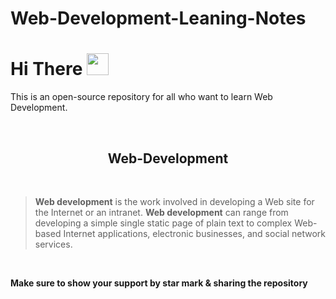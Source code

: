 # Web-Development-Leaning-Notes
# **Hi** There <img src="https://raw.githubusercontent.com/iampavangandhi/iampavangandhi/master/gifs/Hi.gif" width="35px">

<p>
This is an open-source repository for all who want to learn Web Development.</p>


<br>
<h2 align="center" ><strong>Web-Development</strong></h2><br>

> **Web development** is the work involved in developing a Web site for the Internet or an intranet.
> **Web development** can range from developing a simple single static page of plain text to complex Web-based Internet applications, electronic businesses, and social network services.
<br>

**Make sure to show your support by star mark & sharing the repository**
